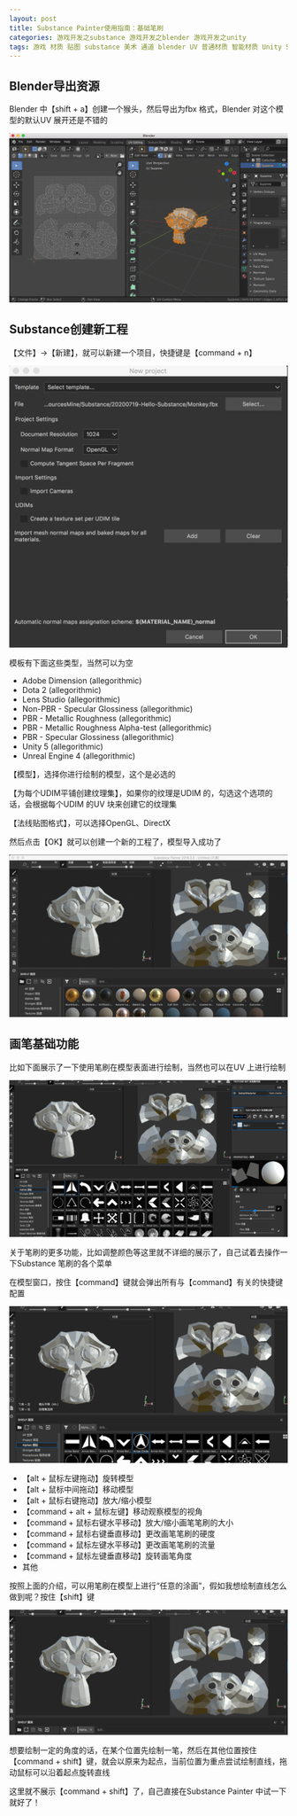 ```yaml
---
layout: post
title: Substance Painter使用指南：基础笔刷
categories: 游戏开发之substance 游戏开发之blender 游戏开发之unity
tags: 游戏 材质 贴图 substance 美术 通道 blender UV 普通材质 智能材质 Unity Shader 光照 纹理 模型 3D 图层 绘制图层 填充图层 遮罩 蒙版
---
```


## Blender导出资源

Blender 中【shift + a】创建一个猴头，然后导出为fbx 格式，Blender 对这个模型的默认UV 展开还是不错的

![](../media/image/2020-07-19/01.png)

## Substance创建新工程

【文件】->【新建】，就可以新建一个项目，快捷键是【command + n】

![](../media/image/2020-07-19/02.png)

模板有下面这些类型，当然可以为空

* Adobe Dimension (allegorithmic)
* Dota 2 (allegorithmic)
* Lens Studio (allegorithmic)
* Non-PBR - Specular Glossiness (allegorithmic)
* PBR - Metallic Roughness (allegorithmic)
* PBR - Metallic Roughness Alpha-test (allegorithmic)
* PBR - Specular Glossiness (allegorithmic)
* Unity 5 (allegorithmic)
* Unreal Engine 4 (allegorithmic)

【模型】，选择你进行绘制的模型，这个是必选的

【为每个UDIM平铺创建纹理集】，如果你的纹理是UDIM 的，勾选这个选项的话，会根据每个UDIM 的UV 块来创建它的纹理集

【法线贴图格式】，可以选择OpenGL、DirectX

然后点击【OK】就可以创建一个新的工程了，模型导入成功了

![](../media/image/2020-07-19/03.png)

## 画笔基础功能

比如下面展示了一下使用笔刷在模型表面进行绘制，当然也可以在UV 上进行绘制

![](../media/image/2020-07-19/04.gif)

关于笔刷的更多功能，比如调整颜色等这里就不详细的展示了，自己试着去操作一下Substance 笔刷的各个菜单

在模型窗口，按住【command】键就会弹出所有与【command】有关的快捷键配置

![](../media/image/2020-07-19/05.gif)

* 【alt + 鼠标左键拖动】旋转模型
* 【alt + 鼠标中间拖动】移动模型
* 【alt + 鼠标右键拖动】放大/缩小模型
* 【command + alt + 鼠标左键】移动观察模型的视角
* 【command + 鼠标右键水平移动】放大/缩小画笔笔刷的大小
* 【command + 鼠标右键垂直移动】更改画笔笔刷的硬度
* 【command + 鼠标左键水平移动】更改画笔笔刷的流量
* 【command + 鼠标左键垂直移动】旋转画笔角度
* 其他

按照上面的介绍，可以用笔刷在模型上进行“任意的涂画”，假如我想绘制直线怎么做到呢？按住【shift】键

![](../media/image/2020-07-19/06.gif)

想要绘制一定的角度的话，在某个位置先绘制一笔，然后在其他位置按住【command + shift】键，就会以原来为起点，当前位置为重点尝试绘制直线，拖动鼠标可以沿着起点旋转直线

这里就不展示【command + shift】了，自己直接在Substance Painter 中试一下就好了！
